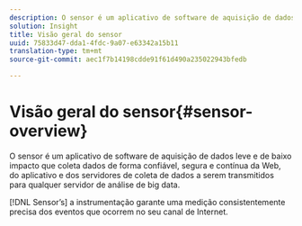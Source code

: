 ```yaml
---
description: O sensor é um aplicativo de software de aquisição de dados leve e de baixo impacto que coleta dados de forma confiável, segura e contínua da Web, do aplicativo e dos servidores de coleta de dados a serem transmitidos para qualquer servidor de análise de big data.
solution: Insight
title: Visão geral do sensor
uuid: 75833d47-dda1-4fdc-9a07-e63342a15b11
translation-type: tm+mt
source-git-commit: aec1f7b14198cdde91f61d490a235022943bfedb

---
```



# Visão geral do sensor{#sensor-overview}

O sensor é um aplicativo de software de aquisição de dados leve e de baixo impacto que coleta dados de forma confiável, segura e contínua da Web, do aplicativo e dos servidores de coleta de dados a serem transmitidos para qualquer servidor de análise de big data.

[!DNL Sensor’s] a instrumentação garante uma medição consistentemente precisa dos eventos que ocorrem no seu canal de Internet.

